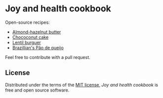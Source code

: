 # Joy and health cookbook

Open-source recipes:

* [Almond-hazelnut butter](docs/almond_hazelnut_butter.md)
* [Chococonut cake](docs/chococonut_cake.md)
* [Lentil burguer](docs/lentil_burguer.md)
* [Brazillian's Pão de queijo](docs/pao_de_queijo.md)

Feel free to contribute with a pull request.

## License

Distributed under the terms of the [MIT license][license],
_Joy and health cookbook_ is free and open source software.

[license]: https://github.com/staticdev/joy-and-health-cookbook/blob/main/LICENSE
